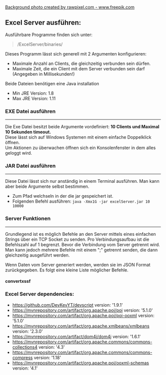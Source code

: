 <a href="https://www.freepik.com/photos/background">Background photo created by rawpixel.com - www.freepik.com</a>

## Excel Server ausführen:

Ausführbare Programme finden sich unter:
> /ExcelServer/binaries/

Dieses Programm lässt sich generell mit 2 Argumenten konfigurieren:
- Maximale Anzahl an Clients, die gleichzeitig verbunden sein dürfen.
- Maximale Zeit, die ein Client mit dem Server verbunden sein darf (Angegeben in Millisekunden!)

Beide Dateien benötigen eine Java installation
- Min JRE Version: 1.8
- Max JRE Version: 1.11

### EXE Datei ausführen
___

Die Exe Datei besitzt beide Argumente vordefiniert: **10 Clients und Maximal 10 Sekunden timeout.**<br>
Diese lässt sich auf Windows Systemen mit einem einfache Doppelklick öffnen.<br>
Um Aktionen zu überwachen öffnen sich ein Konsolenfenster in dem alles geloggt wird.

### JAR Datei ausführen
___

Diese Datei lässt sich nur anständig in einem Terminal ausführen.
Man kann aber beide Argumente selbst bestimmen.

- Zum Pfad welchseln in der die jar gespeichert ist.
- Folgenden Befehl ausführen:
```java -Xmx1G -jar excelServer.jar 10 10000```

### Server Funktionen
___ 

Grundlegend ist es möglich Befehle an den Server mittels eines einfachen Strings über ein TCP Socket zu senden.
Pro Verbindungsaufbau ist die Befehlszahl auf 1 begrenzt. Bevor die Verbindung vom Server getrennt wird.<br>
Man kann jedoch mehrere Befehle mit einem ";" getrennt senden, die dann gleichzeitig ausgeführt werden.

Wenn Daten vom Server generiert werden, werden sie im JSON Format zurückgegeben.
Es folgt eine kleine Liste möglicher Befehle.

#### convertxssf

### Excel Server dependencies:

- <a>https://github.com/DevKevYT/devscript</a> version: '1.9.1'<br>
- <a>https://mvnrepository.com/artifact/org.apache.poi/poi</a> version: '5.1.0'<br>
- <a>https://mvnrepository.com/artifact/org.apache.poi/poi-ooxml</a> version: '5.1.0'<br>
- <a>https://mvnrepository.com/artifact/org.apache.xmlbeans/xmlbeans</a> version: '2.3.0'<br>
- <a>https://mvnrepository.com/artifact/dom4j/dom4j</a> version: '1.6.1'<br>
- <a>https://mvnrepository.com/artifact/org.apache.commons/commons-collections4</a> version: '4.3'<br>
- <a>https://mvnrepository.com/artifact/org.apache.commons/commons-compress</a> version: '1.18'<br>
- <a>https://mvnrepository.com/artifact/org.apache.poi/ooxml-schemas</a> version: '4.1'
